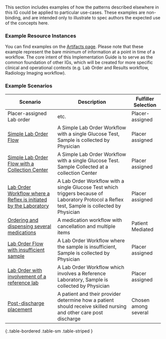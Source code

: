 This section includes examples of how the patterns described elsewhere in this IG could be applied to particular use-cases. These examples are non-binding, and are intended only to illustrate to spec authors the expected use of the concepts here. 

### Example Resource Instances
You can find examples on the [Artifacts page](./artifacts.html#example-example-instances). Please note that these example represent the bare minimum of information at a point in time of a workflow. The core intent of this Implementation Guide is to serve as the common foundation of other IGs, which will be created for more specific clinical and operational contexts (e.g. Lab Order and Results workflow, Radiology Imaging workflow).

### Example Scenarios

| Scenario | Description | Fulfiller Selection |
|---|---|----|
|Placer-assigned Lab order| etc. | Placer-assigned |
|[Simple Lab Order Flow](ex1-simple-lab-order-flow.html)|A Simple Lab Order Workflow with a single Glucose Test, Sample is collected by Physician|Placer assigned||
|[Simple Lab Order Flow with a Collection Center](ex2-simple-lab-order-flow-with-phlebotomist.html)|A Simple Lab Order Workflow with a single Glucose Test. Sample Collected at a collection Center|Placer assigned|
|[Lab Order Workflow where a Reflex is initiated by the Laboratory](ex3-lab-order-flow-reflex-initiated-lab.html)|A Lab Order Workflow with a single Glucose Test which triggers because of Laboratory Protocol a Reflex test, Sample is collected by Physician|Placer assigned|
|[Ordering and dispensing several medications](ex4-meds-grouped-dispense.html)|A medication workflow with cancellation and multiple items|Patient Mediated|
|[Lab Order Flow with insufficient sample](ex5-lab-order-flow-specimen-rejected.html)|A Lab Order Workflow where the sample is insufficient, Sample is collected by Physician|Placer assigned|
|[Lab Order with involvement of a reference lab](ex6-lab-order-flow-with-reference-lab.html)|A Lab Order Workflow which involves a Reference Laboratory, Sample is collected by Physician|Placer assigned|
|[Post-discharge placement](ex7-discharge-placement.html)|A patient and their provider determine how a patient should receive skilled nursing and other care post discharge|Chosen among several|

{:.table-bordered .table-sm .table-striped }
